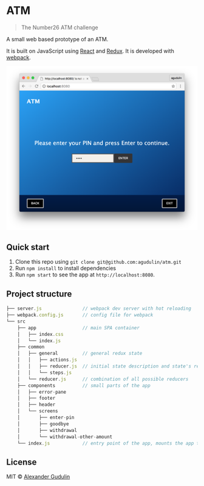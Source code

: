 # ATM

> The Number26 ATM challenge

A small web based prototype of an ATM.

It is built on JavaScript using [React](https://github.com/facebook/react) and [Redux](https://github.com/reactjs/redux). It is developed with [webpack](https://github.com/webpack/webpack).

![Screenshot](/screenshot.png)

## Quick start

1. Clone this repo using `git clone git@github.com:agudulin/atm.git`
1. Run `npm install` to install dependencies
1. Run `npm start` to see the app at `http://localhost:8080`.

## Project structure

```js
├── server.js               // webpack dev server with hot reloading
├── webpack.config.js       // config file for webpack
└── src
    ├── app                 // main SPA container
    │   ├── index.css
    │   └── index.js
    ├── common
    │   ├── general         // general redux state
    │   │   ├── actions.js
    │   │   ├── reducer.js  // initial state description and state's reducers
    │   │   └── steps.js
    │   └── reducer.js      // combination of all possible reducers
    ├── components          // small parts of the app
    │   ├── error-pane
    │   ├── footer
    │   ├── header
    │   └── screens
    │       ├── enter-pin
    │       ├── goodbye
    │       ├── withdrawal
    │       └── withdrawal-other-amount
    └── index.js            // entry point of the app, mounts the app to DOM
```

## License

MIT © [Alexander Gudulin](http://gudulin.com)
